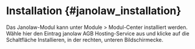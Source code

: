 # Installation {#janolaw_installation}

Das Janolaw-Modul kann unter Module \> Modul-Center installiert werden. Wähle hier den Eintrag janolaw AGB Hosting-Service aus und klicke auf die Schaltfläche Installieren, in der rechten, unteren Bildschirmecke.



